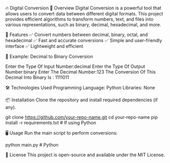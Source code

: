 
🔥 Digital Conversion
📖 Overview
Digital Conversion is a powerful tool that allows users to convert data between different digital formats. This project provides efficient algorithms to transform numbers, text, and files into various representations, such as binary, decimal, hexadecimal, and more.

🚀 Features
✅ Convert numbers between decimal, binary, octal, and hexadecimal
✅ Fast and accurate conversions
✅ Simple and user-friendly interface
✅ Lightweight and efficient

🎯 Example: Decimal to Binary Conversion

Enter the Type Of Input Number:decimal
Enter the Type Of Output Number:binary
Enter The Decimal Number:123
The Conversion Of This Decimal Into Binary Is : 1111011

🛠 Technologies Used
Programming Language: Python 
Libraries: None

📦 Installation
Clone the repository and install required dependencies (if any).

git clone https://github.com/your-repo-name.git
cd your-repo-name
pip install -r requirements.txt  # If using Python

🖥️ Usage
Run the main script to perform conversions:

python main.py  # Python

📝 License
This project is open-source and available under the MIT License.



